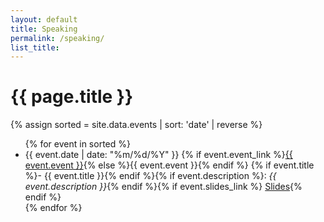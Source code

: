 ```yaml
---
layout: default
title: Speaking
permalink: /speaking/
list_title: 
---
```


# {{ page.title }}

{% assign sorted = site.data.events | sort: 'date' | reverse %}
<ul>
{% for event in sorted %}
  <li>{{ event.date | date: "%m/%d/%Y" }} {% if event.event_link %}<a href="{{ event.event_link }}" target="_blank">{{ event.event }}</a>{% else %}{{ event.event }}{% endif %} {% if event.title %}- {{ event.title }}{% endif %}{% if event.description %}: <i>{{ event.description }}</i>{% endif %}{% if event.slides_link %} <a href="{{ event.slides_link }}" target="_blank" title="{{ event.event }} Slides">Slides</a>{% endif %}
  </li>
{% endfor %}
</ul>
